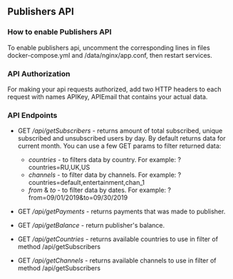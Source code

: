 ## Publishers API


### How to enable Publishers API

To enable publishers api, uncomment the corresponding lines in files  docker-compose.yml and /data/nginx/app.conf, then restart services.


### API Authorization

For making your api requests authorized, add two HTTP headers to each request with names APIKey, APIEmail that contains your actual data.


### API Endpoints

* GET */api/getSubscribers* - returns amount of total subscribed, unique subscribed and unsubscribed users by day. By default returns data for current month. You can use  a few GET params to filter returned data: 
    * *countries* - to filters data by country. For example: ?countries=RU,UK,US
    * *channels* - to filter data by channels. For example: ?countries=default,entertainment,chan_1
    * *from* & *to* - to filter data by dates. For example: ?from=09/01/2019&to=09/30/2019


* GET */api/getPayments* - returns payments that was made to publisher.
* GET */api/getBalance* - return publisher's balance.
* GET */api/getCountries* - returns available countries to use in filter of method /api/getSubscribers
* GET */api/getChannels* - returns available channels to use in filter of method /api/getSubscribers